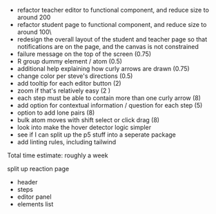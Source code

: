 - refactor teacher editor to functional component, and reduce size to around 200
- refactor student page to functional component, and reduce size to around 100\
- redesign the overall layout of the student and teacher page so that notifications are on the page, and the canvas is not constrained
- failure message on the top of the screen (0.75)
- R group dummy element / atom (0.5)
- additional help explaining how curly arrows are drawn (0.75)
- change color per steve's directions (0.5)
- add tooltip for each editor button (2)
- zoom if that's relatively easy (2 )
- each step must be able to contain more than one curly arrow (8)
- add option for contextual information / question for each step (5)
- option to add lone pairs (8)
- bulk atom moves with shift select or click drag (8)
- look into make the hover detector logic simpler
- see if I can split up the p5 stuff into a seperate package
- add linting rules, including tailwind

Total time estimate: roughly a week

split up reaction page

- header
- steps
- editor panel
- elements list
